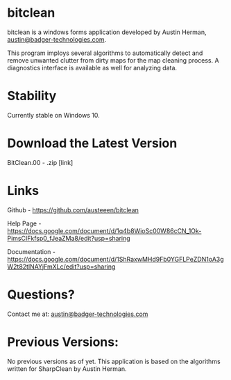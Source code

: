 # bitclean

bitclean is a windows forms application developed by Austin Herman, austin@badger-technologies.com.

This program imploys several algorithms to automatically detect and remove unwanted clutter from dirty maps for the map cleaning process.
A diagnostics interface is available as well for analyzing data.

# Stability
Currently stable on Windows 10. 

# Download the Latest Version
BitClean.00 - .zip
[link]

# Links
Github -
https://github.com/austeeen/bitclean

Help Page - 
https://docs.google.com/document/d/1q4b8WioSc00W86cCN_1Ok-PimsCIFkfsp0_fJeaZMa8/edit?usp=sharing

Documentation -
https://docs.google.com/document/d/1ShRaxwMHd9Fb0YGFLPeZDN1oA3gW2t82tlNAYjFmXLc/edit?usp=sharing

# Questions?
Contact me at:
austin@badger-technologies.com

# Previous Versions:
No previous versions as of yet.
This application is based on the algorithms written for SharpClean by Austin Herman.
